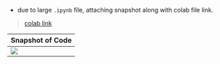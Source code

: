 - due to large `.ipynb` file, attaching snapshot along with colab file link.
> [colab link](https://colab.research.google.com/drive/1rH3-aOl86KKmev45oaiLrKUCP5NePdk3?usp=sharing)

|Snapshot of Code|
|---|
|![](./19BCE245-DIPA-Practical10.png)|